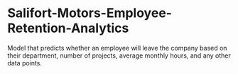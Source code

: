 # Salifort-Motors-Employee-Retention-Analytics
Model that predicts whether an employee will leave the company based on their  department, number of projects, average monthly hours, and any other data points.
